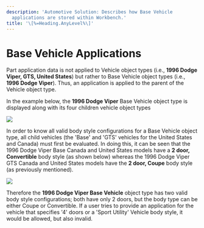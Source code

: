 ```yaml
---
description: 'Automotive Solution: Describes how Base Vehicle
  applications are stored within Workbench.'
title: '\[%=Heading.AnyLevel%\]'
---
```


Base Vehicle Applications
=========================

Part application data is not applied to Vehicle object types (i.e.,
**1996 Dodge Viper, GTS, United States**) but rather to Base Vehicle
object types (i.e., **1996 Dodge Viper**). Thus, an application is
applied to the parent of the Vehicle object type.

In the example below, the **1996 Dodge Viper** Base Vehicle object type
is displayed along with its four children vehicle object types

![](../../../Resources/Images/1996DodgeViperBaseVehicle.png)

In order to know all valid body style configurations for a Base Vehicle
object type, all child vehicles (the \'Base\' and \'GTS\' vehicles for
the United States and Canada) must first be evaluated. In doing this, it
can be seen that the 1996 Dodge Viper Base Canada and United States
models have a **2 door, Convertible** body style (as shown below)
whereas the 1996 Dodge Viper GTS Canada and United States models have
the **2 door, Coupe** body style (as previously mentioned).

![](../../../Resources/Images/QS/1996DodgeViperBase.png)

Therefore the **1996 Dodge Viper Base Vehicle** object type has two
valid body style configurations; both have only 2 doors, but the body
type can be either Coupe or Convertible. If a user tries to provide an
application for the vehicle that specifies \'4\' doors or a \'Sport
Utility\' Vehicle body style, it would be allowed, but also invalid.
